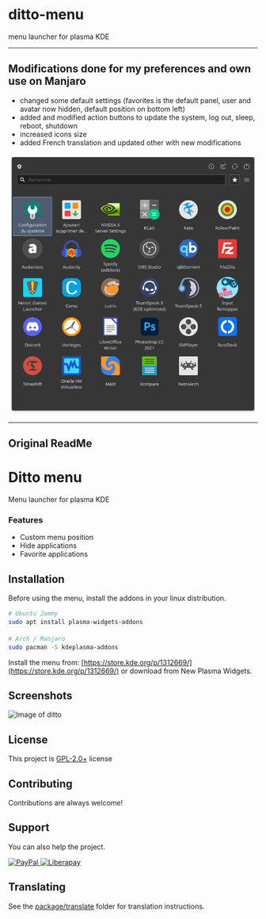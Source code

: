 # ditto-menu
menu launcher for plasma KDE

___

## Modifications done for my preferences and own use on Manjaro

- changed some default settings (favorites is the default panel, user and avatar now hidden, default position on bottom left)
- added and modified action buttons to update the system, log out, sleep, reboot, shutdown
- increased icons size
- added French translation and updated other with new modifications

![Screenshot_20230509_230208](https://raw.githubusercontent.com/Zorrototo/dittoMenuKDE/186acf7e6feda4016eb040e83c99bcf3659b1307/Screenshot_20230509_230208.png)

___


## Original ReadMe

# Ditto menu

Menu launcher for plasma KDE

### Features

- Custom menu position
- Hide applications
- Favorite applications

## Installation

Before using the menu, install the addons in your linux distribution.

```bash
# Ubuntu Jammy
sudo apt install plasma-widgets-addons

# Arch / Manjaro
sudo pacman -S kdeplasma-addons

```
Install the menu from: [https://store.kde.org/p/1312669/](https://store.kde.org/p/1312669/) or download from New Plasma Widgets.


## Screenshots

![Image of ditto](https://raw.githubusercontent.com/adhec/dittoMenuKDE/main/preview.jpg)

## License

This project is [GPL-2.0+](https://choosealicense.com/licenses/gpl-2.0/) license


## Contributing

Contributions are always welcome!

## Support

You can also help the project.

<p>
    <a href="https://www.paypal.com/cgi-bin/webscr?cmd=_s-xclick&hosted_button_id=V9Q8MK9CKSQW8&source=url" target="https://www.paypal.com/cgi-bin/webscr?cmd=_s-xclick&hosted_button_id=V9Q8MK9CKSQW8&source=url">
        <img src="https://img.shields.io/badge/PayPal-adhec-blue.svg?logo=paypal&logoColor=00457C&style=flat-square" alt="PayPal"/>
    </a>
    <a href="https://liberapay.com/_adhe_/donate" target="https://liberapay.com/_adhe_/donate">
        <img src="https://img.shields.io/badge/Liberapay-adhec-yellow.svg?logo=liberapay&logoColor=f6c915&style=flat-square" alt="Liberapay"/>
    </a>
</p>


## Translating

See the [package/translate](package/translate) folder for translation instructions.

